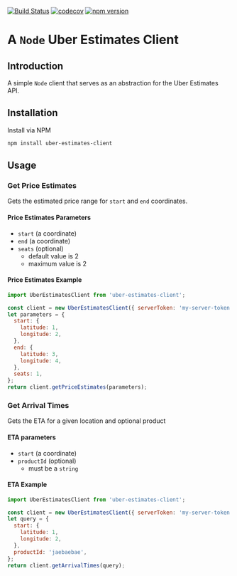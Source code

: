 [![Build Status](https://travis-ci.org/jaebradley/uber-estimates-client.svg?branch=master)](https://travis-ci.org/jaebradley/uber-estimates-client)
[![codecov](https://codecov.io/gh/jaebradley/uber-estimates-client/branch/master/graph/badge.svg)](https://codecov.io/gh/jaebradley/uber-estimates-client)
[![npm version](https://badge.fury.io/js/uber-estimates-client.svg)](https://badge.fury.io/js/uber-estimates-client)

# A `Node` Uber Estimates Client

## Introduction

A simple `Node` client that serves as an abstraction for the Uber Estimates API.

## Installation

Install via NPM

```bash
npm install uber-estimates-client
```

## Usage

### Get Price Estimates

Gets the estimated price range for `start` and `end` coordinates.

#### Price Estimates Parameters

* `start` (a coordinate)
* `end` (a coordinate)
* `seats` (optional)
  * default value is 2
  * maximum value is 2

#### Price Estimates Example

```javascript
import UberEstimatesClient from 'uber-estimates-client';

const client = new UberEstimatesClient({ serverToken: 'my-server-token' });
let parameters = {
  start: {
    latitude: 1,
    longitude: 2,
  },
  end: {
    latitude: 3,
    longitude: 4,
  },
  seats: 1,
};
return client.getPriceEstimates(parameters);
```

### Get Arrival Times

Gets the ETA for a given location and optional product

#### ETA parameters

* `start` (a coordinate)
* `productId` (optional)
  * must be a `string`

#### ETA Example

```javascript
import UberEstimatesClient from 'uber-estimates-client';

const client = new UberEstimatesClient({ serverToken: 'my-server-token' });
let query = {
  start: {
    latitude: 1,
    longitude: 2,
  },
  productId: 'jaebaebae',
};
return client.getArrivalTimes(query);
```
